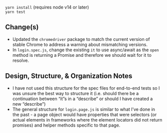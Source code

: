 `yarn install` (requires node v14 or later)  
`yarn test`

## Change(s)

* Updated the `chromedriver` package to match the current version of stable Chrome to address a warning about mismatching versions.
* In `login.spec.js`, change the existing `it` to use async/await as the `open` method is returning a Promise and therefore we should wait for it to resolve.

## Design, Structure, & Organization Notes

* I have not used this structure for the spec files for end-to-end tests so I was unsure the best way to structure it (i.e. should there be a continuation between “it”s in a “describe” or should I have created a new “describe”)
* The general structure for `login.page.js` is similar to what I’ve done in the past - a page object would have properties that were selectors (or actual elements in frameworks where the element locators did not return promises) and helper methods specific to that page.
